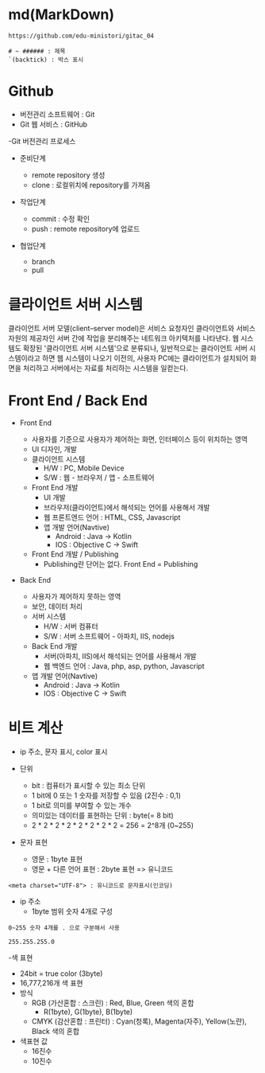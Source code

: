 # md(MarkDown)

```
https://github.com/edu-ministori/gitac_04
```

```
# ~ ###### : 제목
`(backtick) : 박스 표시
```

# Github

- 버전관리 소프트웨어 : Git
- Git 웹 서비스 : GitHub

-Git 버전관리 프로세스

- 준비단계
  - remote repository 생성
  - clone : 로컬위치에 repository를 가져옴
- 작업단계
  - commit : 수정 확인
  - push : remote repository에 업로드
- 협업단계

  - branch
  - pull

# 클라이언트 서버 시스템

클라이언트 서버 모델(client–server model)은 서비스 요청자인 클라이언트와 서비스 자원의 제공자인 서버 간에 작업을 분리해주는 네트워크 아키텍처를 나타낸다. 웹 시스템도 확장된 '클라이언트 서버 시스템'으로 분류되나, 일반적으로는 클라이언트 서버 시스템이라고 하면 웹 시스템이 나오기 이전의, 사용자 PC에는 클라이언트가 설치되어 화면을 처리하고 서버에서는 자료를 처리하는 시스템을 일컫는다.

# Front End / Back End

- Front End

  - 사용자를 기준으로 사용자가 제어하는 화면, 인터페이스 등이 위치하는 영역
  - UI 디자인, 개발
  - 클라이언트 시스템
    - H/W : PC, Mobile Device
    - S/W : 웹 - 브라우저 / 앱 - 소프트웨어
  - Front End 개발
    - UI 개발
    - 브라우저(클라이언트)에서 해석되는 언어를 사용해서 개발
    - 웹 프론트엔드 언어 : HTML, CSS, Javascript
    - 앱 개발 언어(Navtive)
      - Android : Java -> Kotlin
      - IOS : Objective C -> Swift
  - Front End 개발 / Publishing
    - Publishing란 단어는 없다. Front End = Publishing

- Back End
  - 사용자가 제어하지 못하는 영역
  - 보안, 데이터 처리
  - 서버 시스템
    - H/W : 서버 컴퓨터
    - S/W : 서버 소프트웨어 - 아파치, IIS, nodejs
  - Back End 개발
    - 서버(아파치, IIS)에서 해석되는 언어를 사용해서 개발
    - 웹 백엔드 언어 : Java, php, asp, python, Javascript
  - 앱 개발 언어(Navtive)
    - Android : Java -> Kotlin
    - IOS : Objective C -> Swift

# 비트 계산
- ip 주소, 문자 표시, color 표시

- 단위
  - bit : 컴퓨터가 표시할 수 있는 최소 단위
  - 1 bit에 0 또는 1 숫자를 저장할 수 있음 (2진수 : 0,1)
  - 1 bit로 의미를 부여할 수 있는 개수  
  - 의미있는 데이터를 표현하는 단위 : byte(= 8 bit)
  - 2 * 2 * 2 * 2 * 2 * 2 * 2 * 2 = 256 = 2^8개 (0~255)

- 문자 표현
  - 영문 : 1byte 표현
  - 영문 + 다른 언어 표현 : 2byte 표현 => 유니코드
```
<meta charset="UTF-8"> : 유니코드로 문자표시(인코딩)
```

- ip 주소
  - 1byte 범위 숫자 4개로 구성
```
0~255 숫자 4개를 . 으로 구분해서 사용

255.255.255.0
```

-색 표현
  - 24bit = true color (3byte)
  - 16,777,216개 색 표현
  - 방식
    - RGB (가산혼합 : 스크린) : Red, Blue, Green 색의 혼합
      - R(1byte), G(1byte), B(1byte)
    - CMYK (감산혼합 : 프린터) : Cyan(청록), Magenta(자주), Yellow(노란), Black 색의 혼합
  - 색표현 값
    - 16진수
    - 10진수



